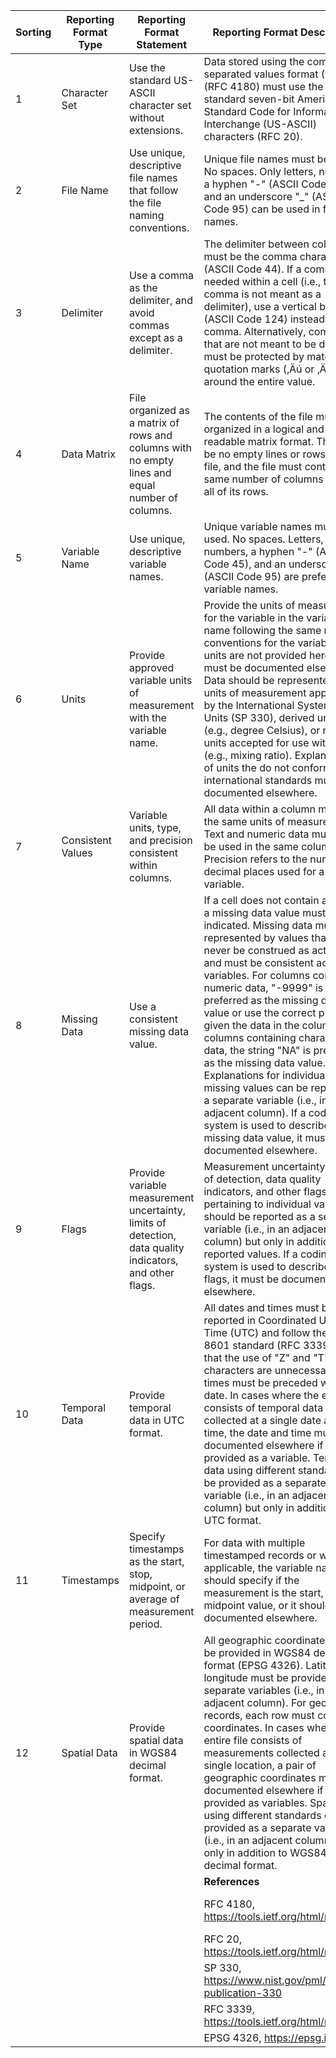 |**Sorting**|**Reporting Format Type**|**Reporting Format Statement**                                                                              |**Reporting Format Description**                                                                                                                                                                                                                                                                                                                                                                                                                                                                                                                                                                                                                                             |**Required or Recommended**|**Generic**                                                                                                          |**AmeriFlux**                                                                              |**EDI**                                                                                                                                                                                  |**MercurySFA**                                                                                                            |**NEON**                                                                                                                                                            |**NGEEArctic**                                                                                                                                                          |NGEETropics                                                                                              |**ORNL DAAC**                                                                                                                                                                                                                                                                                                                                                                                                          |**SPRUCE**                                                                                                                                                             |**USGS**                                                                                                                                                                 |**WHONDORS**                                                                                                                                                                                                                                                                                        |
|-------|---------------------|--------------------------------------------------------------------------------------------------------|-------------------------------------------------------------------------------------------------------------------------------------------------------------------------------------------------------------------------------------------------------------------------------------------------------------------------------------------------------------------------------------------------------------------------------------------------------------------------------------------------------------------------------------------------------------------------------------------------------------------------------------------------------------------------|-----------------------|-----------------------------------------------------------------------------------------------------------------|---------------------------------------------------------------------------------------|-------------------------------------------------------------------------------------------------------------------------------------------------------------------------------------|----------------------------------------------------------------------------------------------------------------------|----------------------------------------------------------------------------------------------------------------------------------------------------------------|--------------------------------------------------------------------------------------------------------------------------------------------------------------------|---------------------------------------------------------------------------------------------------------|-------------------------------------------------------------------------------------------------------------------------------------------------------------------------------------------------------------------------------------------------------------------------------------------------------------------------------------------------------------------------------------------------------------------|-------------------------------------------------------------------------------------------------------------------------------------------------------------------|---------------------------------------------------------------------------------------------------------------------------------------------------------------------|------------------------------------------------------------------------------------------------------------------------------------------------------------------------------------------------------------------------------------------------------------------------------------------------|
|1      |Character Set        |Use the standard US-ASCII character set without extensions.                                             |Data stored using the comma separated values format (CSV) (RFC 4180) must use the the standard seven-bit American Standard Code for Information Interchange (US-ASCII) characters (RFC 20).                                                                                                                                                                                                                                                                                                                                                                                                                                                                              |required               |                                                                                                                 |yes                                                                                    |yes                                                                                                                                                                                  |yes                                                                                                                   |yes                                                                                                                                                             |no, contains unrendered characters                                                                                                                                  |no, contains unrendered characters                                                                       |unknown                                                                                                                                                                                                                                                                                                                                                                                                            |yes                                                                                                                                                                |yes                                                                                                                                                                  |yes                                                                                                                                                                                                                                                                                             |
|2      |File Name            |Use unique, descriptive file names that follow the file naming conventions.                             |Unique file names must be used. No spaces. Only letters, numbers, a hyphen "-" (ASCII Code 45), and an underscore "_" (ASCII Code 95) can be used in file names.                                                                                                                                                                                                                                                                                                                                                                                                                                                                                                         |required               |Example: NGEEArctic_BEO_VegetationPlot_A1E_2017.csv Example: ngeearctic_beo_vegetation-plot-a1e_2017.csv         |yes Example: AMF_CR-Lse_BASE_HH_2-1.csv                                                |no, uses periods as separators Example: LFDP.SylvTree.csv                                                                                                                            |no, uses periods as separators Example: MCI533.SondeData_EFK16_2_WY2019.20191024_14_10_492.csv                        |yes Format: NEON.DOM.SITE.DPL.PRNUM.REV.DESC.YYYY-MM.PKGTYPE.GENTIME.csv Example: NEON.D07.ORNL.DP1.10014.001.cdw_densitydisk.2020-02.basic.20200618T114730Z.csv|yes Example: NGEEArctic_Kougarok2016_SoilCoreData_v1.csv                                                                                                            |inconsistent across datasets  Example: root.shoot.ratio_PR.csv Example: PR_depth_final_20191030191408.csv|file names in lowercase with underscores                                                                                                                                                                                                                                                                                                                                                                           |yes Example: SPRUCE_plot_porewater_chemistry_release_20191203.csv                                                                                                  |yes Example: T2_Biota.csv                                                                                                                                            |yes Example: WHONDRDS_48hr_Nisqually_NPOC.csv                                                                                                                                                                                                                                                   |
|3      |Delimiter            |Use a comma as the delimiter, and avoid commas except as a delimiter.                                   |The delimiter between columns must be the comma character "," (ASCII Code 44). If a comma is needed within a cell (i.e., the comma is not meant as a delimiter), use a vertical bar "&#124;" (ASCII Code 124) instead of a comma. Alternatively, commas that are not meant to be delimiters must be protected by matching quotation marks (‚Äú or ‚Äò) around the entire value.                                                                                                                                                                                                                                                                                               |required               |Example: Doe&#124;Jane Example: "Bishop, CA"                                                                          |yes                                                                                    |yes                                                                                                                                                                                  |yes                                                                                                                   |yes                                                                                                                                                             |no, commas used in a header row                                                                                                                                     |inconsistent across datasets  no, commas used in variable names Example: Depth, cm                       |columns delimited by commas; if a text field includes commas and quotes save the file with the option of placing quotes around all text fields                                                                                                                                                                                                                                                                     |yes                                                                                                                                                                |yes                                                                                                                                                                  |no, commas used in a header row                                                                                                                                                                                                                                                                 |
|4      |Data Matrix          |File organized as a matrix of rows and columns with no empty lines and equal number of columns.         |The contents of the file must be organized in a logical and readable matrix format. There can be no empty lines or rows in the file, and the file must contain the same number of columns across all of its rows.                                                                                                                                                                                                                                                                                                                                                                                                                                                        |required               |                                                                                                                 |no, two-row header causes empty cells                                                  |yes                                                                                                                                                                                  |yes                                                                                                                   |yes                                                                                                                                                             |no, has empty rows and column resulting from header rows or units row                                                                                               |no, has empty columns resulting from units row                                                           |no empty lines or rows; each row should have the same number of columns                                                                                                                                                                                                                                                                                                                                            |yes                                                                                                                                                                |no, has empty columns resulting from header row                                                                                                                      |no, two-row header causes empty cells                                                                                                                                                                                                                                                           |
|5      |Variable Name        |Use unique, descriptive variable names.                                                                 |Unique variable names must be used. No spaces. Letters, numbers, a hyphen "-" (ASCII Code 45), and an underscore "_" (ASCII Code 95) are preferred in variable names.                                                                                                                                                                                                                                                                                                                                                                                                                                                                                                    |required               |Example: Genus_species Example: land_cover                                                                       |no, not descriptive without external resources Example: G_1_1_1 vs. G_2_1_1 vs. G_3_1_1|inconsistent across datasets  Example: liana type Example: soil_H2O                                                                                                                  |yes Example: DateTime                                                                                                 |yes Example: sampleFreshMass                                                                                                                                    |yes Example: Horizon_TextureBased                                                                                                                                   |inconsistent across/within datasets  Example: Root P % Example: Tree.diameter.cm                         |single header row with descriptive column names; include one column that can be used as the unique identifier; column names in lowercase with underscores                                                                                                                                                                                                                                                          |yes Example: Incident_630_mn                                                                                                                                       |no, uses spaces Example: Date of analysis                                                                                                                            |yes Example: 00945_SO4_mg_per_L_as_SO4                                                                                                                                                                                                                                                          |
|6      |Units                |Provide approved variable units of measurement with the variable name.                                  |Provide the units of measurement for the variable in the variable name following the same naming conventions for the variable. If units are not provided here, it must be documented elsewhere. Data should be represented with units of measurement approved by the International System of Units (SP 330), derived units (e.g., degree Celsius), or non-SI units accepted for use with SI (e.g., mixing ratio). Explanations of units the do not conform to the international standards must be documented elsewhere.                                                                                                                                                  |required               |Example: total_depth_cm Example: temp_C                                                                          |no, no units provided in data or documentation                                         |lower-case, space mixed-case, underscore                                                                                                                                             |yes, includes units in variable names Example: Temp.C Example: SpC.uScm                                               |yes, units provided in auxillary file                                                                                                                           |inconsistent across datasets  yes, includes units Example: CoreDiameter_cm  no, includes units as separate row                                                      |yes, includes units in variable names Example: Soil phosphatase, ?mol pNP/g/hr                           |NA                                                                                                                                                                                                                                                                                                                                                                                                                 |no, includes units as separate row                                                                                                                                 |yes, includes units Example: Dry weight (mg)                                                                                                                         |yes, includes units in variable names                                                                                                                                                                                                                                                           |
|7      |Consistent Values    |Variable units, type, and precision consistent within columns.                                          |All data within a column must use the same units of measurement. Text and numeric data must not be used in the same column. Precision refers to the number of decimal places used for a variable.                                                                                                                                                                                                                                                                                                                                                                                                                                                                        |required               |                                                                                                                 |yes                                                                                    |no, characters used in numeric column                                                                                                                                                |yes                                                                                                                   |yes                                                                                                                                                             |no, characters used in numeric column                                                                                                                               |no, characters used in numeric column                                                                    |text and numeric data should not be mixed in the same column; values for coded fields defined; accuracy and precision stated and reasonable                                                                                                                                                                                                                                                                        |yes                                                                                                                                                                |no, characters used in numeric column                                                                                                                                |no, characters used in numeric columns                                                                                                                                                                                                                                                          |
|8      |Missing Data         |Use a consistent missing data value.                                                                    |If a cell does not contain a value, a missing data value must be indicated. Missing data must be represented by values that can never be construed as actual data and must be consistent across variables. For columns containing numeric data, "-9999" is preferred as the missing data value or use the correct precision given the data in the column. For columns containing character data, the string "NA" is preferred as the missing data value. Explanations for individual missing values can be reported as a separate variable (i.e., in an adjacent column). If a coding system is used to describe the missing data value, it must be documented elsewhere.|required               |Example: NA Example: -9999                                                                                       |yes Example: -9999                                                                     |no, empty cells instead of missing data values and characters used in numeric columns                                                                                                |inconsistent within datasets  no, empty cells instead of missing data values  yes, for numeric data Example: -9999    |no, empty cells instead of missing data values                                                                                                                  |inconsistent across datasets  no, empty cells instead of missing data values; characters used in numeric columns  yes, used in numeric columns Example: -9999       |no, empty cells instead of missing data vaues                                                            |missing data for numeric columns = -9999 or additional decimal 9‚Äôs to an appropriate level of precision; missing data for text columns = "NA"                                                                                                                                                                                                                                                                    |yes Example: -9999                                                                                                                                                 |no, characters used in numeric columns Example: NA                                                                                                                   |no, characters used in numeric columns Example: Not_Provided                                                                                                                                                                                                                                    |
|9      |Flags                |Provide variable measurement uncertainty, limits of detection, data quality indicators, and other flags.|Measurement uncertainty, limits of detection, data quality indicators, and other flags pertaining to individual values should be reported as a separate variable (i.e., in an adjacent column) but only in addition to the reported values. If a coding system is used to describe the flags, it must be documented elsewhere.                                                                                                                                                                                                                                                                                                                                           |recommended            |Example: below level of detection Example: -8888                                                                 |unknown                                                                                |unknown                                                                                                                                                                              |unknown                                                                                                               |yes, codes provided in auxillary file                                                                                                                           |unknown                                                                                                                                                             |unknown                                                                                                  |values for coded fields defined                                                                                                                                                                                                                                                                                                                                                                                    |yes Example: documentation states "Data not reported in this release are represented as -8888. Values below the detection limits are reported and are not flagged."|yes, codes provided in auxillary file                                                                                                                                |inconsistent across/within datasets  no, character flags included in numeric variable column Example: Injections_Too_Variable Example: Below_Range  no, character flags included in numeric variable column and as separate column Example: Check_Std_Out_of_Range Example: variable "Flag_code"|
|10     |Temporal Data        |Provide temporal data in UTC format.                                                                    |All dates and times must be reported in Coordinated Universal Time (UTC) and follow the ISO 8601 standard (RFC 3339). Note that the use of "Z" and "T" characters are unnecessary. All times must be preceded with a date. In cases where the entire file consists of temporal data collected at a single date and time, the date and time must be documented elsewhere if not provided as a variable. Temporal data using different standards can be provided as a separate variable (i.e., in an adjacent column) but only in addition to UTC format.                                                                                                                  |required               |Fomat: YYYY-MM-DD hh:mm:ss Example: 2013-08-02 17:44:11                                                          |unclear Example: 201201010000                                                          |unknown                                                                                                                                                                              |no, provides Eastern Standard Time only Example: 2018-10-01 22:31                                                     |yes, but uses T and Z from ISO 8601 standard Format: yyyy-mm-ddTHH:MM:SSZ Example: 2020-07-06T12:12:10Z                                                         |unclear Example: 2018-08-25                                                                                                                                         |unclear Example: documentation states "data were collected 22-25 February, 2019"                         |dates and times in 24 hour UTC; no local time zones unless UTC is also provided; dates in YYYY-MM-DD format; times in hh:mm:ss or hh:mm:ss+nn if time zone needs to be included                                                                                                                                                                                                                                    |unclear Example: 2016-05-06 14:50                                                                                                                                  |unclear Example: documentation states that variable "Date of analysis" is "month/day/year" and variable "Time (hr)" is "Time elapsed since onset of experiment; hour"|no, provides Pacific Standard Time only Example: 1-Jul-2017 23:15                                                                                                                                                                                                                               |
|11     |Timestamps           |Specify timestamps as the start, stop, midpoint, or average of measurement period.                      |For data with multiple timestamped records or when applicable, the variable name should specify if the measurement is the start, stop, or midpoint value, or it should be documented elsewhere.                                                                                                                                                                                                                                                                                                                                                                                                                                                                          |recommended            |Example: time_start Example: time_end Example: time_mid                                                          |yes Example: TIMESTAMP_START,TIMESTAMP_END                                             |unknown                                                                                                                                                                              |unclear Example: documentation states "Date and time of sample reading" and "Data are recorded at 15-minute intervals"|yes Example: ovenStartDate, ovenEndDate                                                                                                                         |unclear Example: documentation states that variable "hours" is "Hours after N addition"                                                                             |unknown                                                                                                  |unknown                                                                                                                                                                                                                                                                                                                                                                                                            |unclear Example: documentation states that variable "Date_Time" is  "Observations recorded every 10 minute"                                                        |unknown                                                                                                                                                              |unclear Example: documentation states "samples were collected every 3 hours over a 48-hour period"                                                                                                                                                                                              |
|12     |Spatial Data         |Provide spatial data in WGS84 decimal format.                                                           |All geographic coordinates must be provided in WGS84 decimal format (EPSG 4326). Latitude and longitude must be provided as separate variables (i.e., in an adjacent column). For geolocated records, each row must contain coordinates. In cases where the entire file consists of measurements collected at a single location, a pair of geographic coordinates must be documented elsewhere if not provided as variables. Spatial data using different standards can be provided as a separate variable (i.e., in an adjacent column) but only in addition to WGS84 decimal format.                                                                                   |required               |Variable "latitude": latitude, lat, Y Variable "longitude": longitude, lon, long, X Example: 35.662045,-83.285439|yes, single location noted in documentation Example: 10.4233300,-84.0211100            |inconsistent across datasets  no, supplies northing and easting Example: 446512, 4434101  yes, single location provided as a bounding box in documentation Example: -65.8167, 18.3333|yes, single location noted in documentation Example: 35.998780 N, 84.300125 W                                         |yes Example: 35.962389, -84.279989                                                                                                                              |inconsistent across datasets  no, coordinates not provided in data or documentation  yes, single location provided in documentation Example: 64.758839, -165.979295 |no, uses sexagesimal unit s followed by site abbrevation Example: 18¬∞18' N; 65¬∞50' W LEF               |latitude and longitude in separate columns with names "latitude" and "longitude"; latitude and longitude in decimal degrees; if a data file is not in WGS84 (EPSG:4326) CRS, use CoordX and CoordY as the column names;  if coordinates are not in WGS84 (EPSG:4326) CRS, an optional *.prj file can be used to explicitly specify the CRS; named sites and locations should have an associated geographic location|no, site coordinates provided as table in documentation Example: 93.45353268,47.50481239                                                                           |yes                                                                                                                                                                  |yes, single location provided as a bounding box in documentation Example: -121.9180556,46.73861111                                                                                                                                                                                              |
|       |                     |                                                                                                        |**References**                                                                                                                                                                                                                                                                                                                                                                                                                                                                                                                                                                                                                                                               |                       |                                                                                                                 |**References**                                                                             |**References**                                                                                                                                                                           |**References**                                                                                                            |**References**                                                                                                                                                      |**References**                                                                                                                                                          |**References**                                                                                               |**References**                                                                                                                                                                                                                                                                                                                                                                                                         |**References**                                                                                                                                                         |**References**                                                                                                                                                           |**References**                                                                                                                                                                                                                                                                                      |
|       |                     |                                                                                                        |RFC 4180, https://tools.ietf.org/html/rfc4180                                                                                                                                                                                                                                                                                                                                                                                                                                                                                                                                                                                                                            |                       |                                                                                                                 |https://doi.org/10.17190/AMF/1246013                                                   |https://doi.org/10.6073/pasta/eabe6e15723324ea3938b456d5bb02c2                                                                                                                       |https://doi.org/10.12769/1569821                                                                                      |https://data.neonscience.org/file-naming-conventions                                                                                                            |https://doi.org/10.5440/1346200                                                                                                                                     |http://dx.doi.org/10.15486/ngt/1558773                                                                   |https://daac.ornl.gov/submit/csvstandards/                                                                                                                                                                                                                                                                                                                                                                         |https://doi.org/10.3334/CDIAC/spruce.028                                                                                                                           |https://www.usgs.gov/products/data-and-tools/data-management/data-templates                                                                                          |https://doi.org/10.15485/1577263                                                                                                                                                                                                                                                                |
|       |                     |                                                                                                        |RFC 20, https://tools.ietf.org/html/rfc20                                                                                                                                                                                                                                                                                                                                                                                                                                                                                                                                                                                                                                |                       |                                                                                                                 |https://doi.org/10.17190/AMF/1436326                                                   |https://doi.org/10.6073/pasta/c0cacd100cd89da258b40a77fbb2fd4c                                                                                                                       |https://doi.org/10.12769/1489524                                                                                      |https://data.neonscience.org/data-products/DP1.10014.001                                                                                                        |https://doi.org/10.5440/1454263                                                                                                                                     |http://dx.doi.org/10.15486/ngt/1574087                                                                   |https://daac.ornl.gov/submit/qachecklist/                                                                                                                                                                                                                                                                                                                                                                          |https://doi.org/10.25581/spruce.057/1490190                                                                                                                        |https://doi.org/10.5066/P9G18URX                                                                                                                                     |https://doi.org/10.15485/1509695                                                                                                                                                                                                                                                                |
|       |                     |                                                                                                        |SP 330, https://www.nist.gov/pml/special-publication-330                                                                                                                                                                                                                                                                                                                                                                                                                                                                                                                                                                                                                 |                       |                                                                                                                 |                                                                                       |                                                                                                                                                                                     |                                                                                                                      |                                                                                                                                                                |                                                                                                                                                                    |                                                                                                         |                                                                                                                                                                                                                                                                                                                                                                                                                   |                                                                                                                                                                   |https://www.archives.gov/records-mgmt/policy/transfer-guidance-tables.html#structuredata                                                                             |                                                                                                                                                                                                                                                                                                |
|       |                     |                                                                                                        |RFC 3339, https://tools.ietf.org/html/rfc4180                                                                                                                                                                                                                                                                                                                                                                                                                                                                                                                                                                                                                            |                       |                                                                                                                 |                                                                                       |                                                                                                                                                                                     |                                                                                                                      |                                                                                                                                                                |                                                                                                                                                                    |                                                                                                         |                                                                                                                                                                                                                                                                                                                                                                                                                   |                                                                                                                                                                   |                                                                                                                                                                     |                                                                                                                                                                                                                                                                                                |
|       |                     |                                                                                                        |EPSG 4326, https://epsg.io/4326                                                                                                                                                                                                                                                                                                                                                                                                                                                                                                                                                                                                                                          |                       |                                                                                                                 |                                                                                       |                                                                                                                                                                                     |                                                                                                                      |                                                                                                                                                                |                                                                                                                                                                    |                                                                                                         |                                                                                                                                                                                                                                                                                                                                                                                                                   |                                                                                                                                                                   |                                                                                                                                                                     |                                                                                                                                                                                                                                                                                                |
